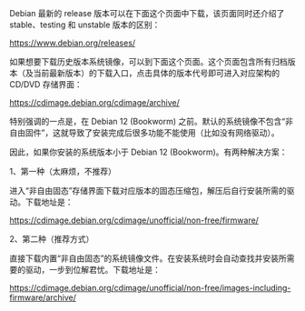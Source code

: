 Debian 最新的 release 版本可以在下面这个页面中下载，该页面同时还介绍了 stable、testing 和 unstable 版本的区别：

https://www.debian.org/releases/

如果想要下载历史版本系统镜像，可以到下面这个页面。这个页面包含所有归档版本（及当前最新版本）的下载入口，点击具体的版本代号即可进入对应架构的 CD/DVD 存储界面：

https://cdimage.debian.org/cdimage/archive/

特别强调的一点是，在 Debian 12 (Bookworm) 之前。默认的系统镜像不包含“非自由固件”，这就导致了安装完成后很多功能不能使用（比如没有网络驱动）。

因此，如果你安装的系统版本小于 Debian 12 (Bookworm)。有两种解决方案：

1、第一种（太麻烦，不推荐）

进入“非自由固态”存储界面下载对应版本的固态压缩包，解压后自行安装所需的驱动。下载地址是：

https://cdimage.debian.org/cdimage/unofficial/non-free/firmware/

2、第二种（推荐方式）

直接下载内置“非自由固态”的系统镜像文件。在安装系统时会自动查找并安装所需要的驱动，一步到位解君忧。下载地址是：

https://cdimage.debian.org/cdimage/unofficial/non-free/images-including-firmware/archive/
